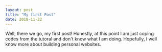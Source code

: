 ```yaml
---
layout: post
title: "My first Post"
date: 2018-11-22
---
```


Well, there we go, my first post! Honestly, at this point I am just coping codes from the tutoral and don't know what I am doing. Hopefully,
I well know more about building personal websites. 
